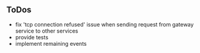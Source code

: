 ## ToDos
- fix 'tcp connection refused' issue when sending request from gateway service to other services
- provide tests
- implement remaining events
